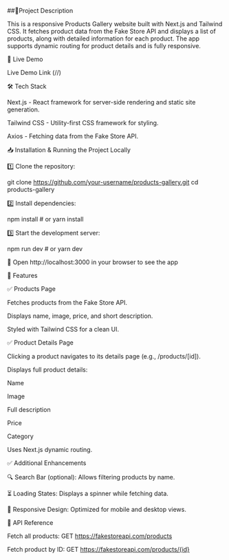 ##📌Project Description

This is a responsive Products Gallery website built with Next.js and Tailwind CSS. It fetches product data from the Fake Store API and displays a list of products, along with detailed information for each product. The app supports dynamic routing for product details and is fully responsive.

🚀 Live Demo

Live Demo Link (//)


🛠 Tech Stack

Next.js - React framework for server-side rendering and static site generation.

Tailwind CSS - Utility-first CSS framework for styling.

Axios - Fetching data from the Fake Store API.

📥 Installation & Running the Project Locally

1️⃣ Clone the repository:

git clone https://github.com/your-username/products-gallery.git
cd products-gallery

2️⃣ Install dependencies:

npm install  # or yarn install

3️⃣ Start the development server:

npm run dev  # or yarn dev

🔹 Open http://localhost:3000 in your browser to see the app



📌 Features

✅ Products Page

Fetches products from the Fake Store API.

Displays name, image, price, and short description.

Styled with Tailwind CSS for a clean UI.

✅ Product Details Page

Clicking a product navigates to its details page (e.g., /products/[id]).

Displays full product details:

Name

Image

Full description

Price

Category

Uses Next.js dynamic routing.

✅ Additional Enhancements

🔍 Search Bar (optional): Allows filtering products by name.

⏳ Loading States: Displays a spinner while fetching data.

📱 Responsive Design: Optimized for mobile and desktop views.

🔗 API Reference

Fetch all products: GET https://fakestoreapi.com/products

Fetch product by ID: GET https://fakestoreapi.com/products/{id}

